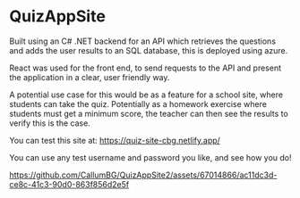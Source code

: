 # QuizAppSite

Built using an C# .NET backend for an API which retrieves the questions and adds the user results to an SQL database, this is deployed using azure.

React was used for the front end, to send requests to the API and present the application in a clear, user friendly way.

A potential use case for this would be as a feature for a school site, where students can take the quiz. Potentially as a homework exercise where students must get a minimum score, the teacher can then see the results to verify this is the case.


You can test this site at: https://quiz-site-cbg.netlify.app/      

You can use any test username and password you like, and see how you do!

https://github.com/CallumBG/QuizAppSite2/assets/67014866/ac11dc3d-ce8c-41c3-90d0-863f856d2e5f

